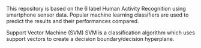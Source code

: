 This repository is based on the 6 label Human Activity Recognition using smartphone sensor data.
Popular machine learning classifiers are used to predict the results and their performances compared.

Support Vector Machine (SVM)
SVM is a classification algorithm which uses support vectors to create a decision boundary/decision hyperplane.
